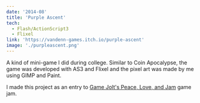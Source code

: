 ```yaml
---
date: '2014-08'
title: 'Purple Ascent'
tech:
  - Flash/ActionScript3
  - Flixel
link: 'https://vandenn-games.itch.io/purple-ascent'
image: './purpleascent.png'
---
```


A kind of mini-game I did during college. Similar to Coin Apocalypse, the game was developed with AS3 and Flixel and the pixel art was made by me using GIMP and Paint.

I made this project as an entry to [Game Jolt's Peace, Love, and Jam](http://jams.gamejolt.io/peaceloveandjam/games) game jam.
